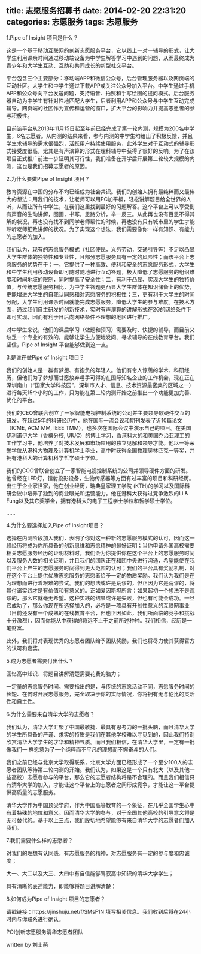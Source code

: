 title: 志愿服务招募书
date: 2014-02-20 22:31:20
categories: 志愿服务
tags: 志愿服务
---
<p>1.Pipe of Insight 项目是什么？</p>
<p>这是一个基于移动互联网的创新志愿服务平台，它以线上一对一辅导的形式，让大学生利用课余时间通过移动端设备为中学生解答学习中遇到的问题，从而最终成为青少年和大学生互动、互助和共同成长的新型社交平台。</p>
<p>平台包含三个主要部分：移动端APP和微信公众号，后台管理服务器以及网页端的互动社区。大学生和中学生通过下载APP或关注公众号加入平台。中学生通过手机APP和公众号向平台发送问题，支持语音、拍照和手写绘图的提问模式。后台服务器自动为中学生有针对性地匹配大学生，后者利用APP和公众号与中学生互动完成辅导。网页端的社区作为宣传和运营的窗口，扩大平台的影响力并提高志愿者的参与积极性。</p>
<p>目前该平台从2013年11月15日起至年前已经完成了第一轮内测，规模为200名中学生，6名志愿者。从内测的结果来看，参与内测的中学生均给出了积极反馈，并且学生求辅导的需求很强烈，活跃用户持续使用服务，此外学生对于互动式的辅导形式接受度很高，尤其是有声演算的形式在理科辅导中获得了很好的反响。为了在该项目正式推广前进一步证明其可行性，我们准备在开学后开展第二轮较大规模的内测，这也是我们招募志愿者的原因。</p>
<!--more-->
<p>2.为什么要做Pipe of Insight 项目？</p>
<p>教育资源在中国的分布不均已经成为社会共识。我们的创始人拥有最纯粹而又最伟大的想法：用我们的技术，让老师可以用PC加平板，轻松讲解题目给全世界的人听，从而让所有中学生，在我们这里找到最好的习题解答。这个平台上可以享受到有声音的生动讲解，图画，书写，思路分析，举一反三。从此再也没有百思不得其解的状况，再也没有找不到同学老师帮忙的时候，再也没有只有城市里的学生才能聆听老师细致讲解的状况。为了实现这个想法，我们需要像你一样有知识、有能力的志愿者的加入。</p>
<p>我们认为，现有的志愿服务模式（社区便民，义务劳动，交通引导等）不足以凸显大学生群体的独特性和专业性，且部分志愿服务具有一定的风险性；而该平台上志愿服务的优势在于：一，它提供了一种高效、便利和安全的志愿服务形式，大学生和中学生利用移动设备即可随时随地进行互动答题，极大降低了志愿服务的组织难度和时间地域的限制，同时提高了安全性；二，有利于凸显、实现大学生的独特价值，与传统志愿服务相比，为中学生答题更凸显大学生群体在知识储备上的优势，更能增进大学生的自我认同感和对志愿服务的积极性；三，更有利于大学生的时间分配，大学生利用课余时间就能完成志愿服务，降低大学生的参与难度。在技术方面，通过我们自主研发的创新技术，实时有声演算的讲解形式在2G的网络条件下即可实现，因而有利于日后向网络条件不理想的地区进行推广。</p>
<p>对中学生来说，他们的课后学习（做题和预习）需要及时、快捷的辅导，而目前又缺乏一个专业的有效的，能够让学生方便地发问、寻求辅导的在线教育平台。我们坚信，Pipe of Insight 平台能够做到这一点。</p>
<p>3.是谁在做Pipe of Insight 项目？</p>
<p>我们的创始人是一群有梦想、有抱负的年轻人。他们有令人惊羡的学术、科研经历，但他们为了梦想而甘愿放弃唾手可得的在国际知名企业的工作机会，现在正在深圳南山（“国家大学科技园”，深圳市人才、信息、技术资源最密集的区域之一）进行每天15个小时的工作，只为能在第二轮内测开始之前推出一个功能更加完善、优化的平台。</p>
<p>我们的CEO曾联合创立了一家智能电视控制系统的公司并主要领导软硬件交互的研发。在超过5年的科研经历中，他在国际一流会议和期刊发表了近10篇论文（ICME, ACM MM, IEEE TMM），也多次在国际会议中演示自己的项目。在美国伊利诺伊大学（香槟分校, UIUC）的博士学习，香港科大的和美国乔治亚理工的工作学习中，他培养了对技术发展和市场应用的独立见解和领导才能。他以一等荣誉学位从港科大物理及计算机学士毕业，高中时获得全国物理奥林匹克一等奖，并拥有港科大的计算机科学哲学硕士学位。</p>
<p>我们的COO曾联合创立了一家智能电视控制系统的公司并领导硬件方面的研发。他曾经在LED灯，镭射投影设备，生物传感器等方面有过丰富的项目和科研经历。出生于企业家世家，他在创业经历，瑞典皇家理工学院 (KTH)的学习以及国际科研会议中培养了独到的商业眼光和运营能力。他在港科大获得过竞争激烈的Li & Fung以及其它奖学金，拥有港科大的电子工程学士学位和哲学硕士学位。</p>
<p>……</p>
<p>4.为什么要选择加入Pipe of Insight项目？</p>
<p>选择在内测阶段加入我们，表明了你对这一种新的志愿服务模式的认可，因而这一段经历将成为你所具备的创新思维和志愿精神的最好证明；当你申请外国高校需要相关志愿服务经历的证明材料时，我们会为你提供你在这个平台上的志愿服务时间以及服务人数的相关证明，并且我们的团队正在和团中央进行沟通，希望能使在我们平台上产生的志愿服务时间得到更大范围的认可；我们的平台具有奖励机制，对在这个平台上提供优质志愿服务的志愿者给予一定的物质奖励。我们认为我们是在为理想而进行着艰难的尝试。我们的想法或许是荒谬的，但正因为它是荒谬的，将其付诸实践才是有价值和有意义的。正如爱因斯坦所言：如果起初一个想法不是荒谬的，那么它就毫无希望。这种实践的结果或许是失败，但也有可能会成功。一旦它成功了，那么你现在所选择加入的，必将是一项具有开创性意义的互联网事业（目前还没有一个成熟的在线教育平台，但也正因如此，我们所面临的竞争和挑战十分激烈），因而你能从中获得的将远不止于之前所述种种。我们相信，经历是一笔财富。</p>
<p>此外，我们将对表现优秀的志愿者团队给予团队奖励，我们也将尽力使其获得官方的认可和嘉奖。</p>
<p>5.成为志愿者需要付出什么？</p>
<p>回忆高中知识、将题目讲解清楚需要花费的脑力；</p>
<p>一定量的志愿服务时间。需要指出的是，与传统的志愿活动不同，志愿服务时间的长短、在何时开展志愿服务，完全取决于你的实际情况，你将拥有无与伦比的灵活性和自主性。</p>
<p>6.为什么需要来自清华大学的志愿者？</p>
<p>我们认为，清华大学汇聚了中国最敏捷、最具有思考力的一批头脑，而且清华大学的学生所具备的严谨、求实的特质是我们在其他学校难以寻觅到的，因此我们特别欣赏清华大学学生的才华和精神气质。而且我们相信，在清华大学里，一定有一批像我们一 样愿意为了一个纯粹而不平凡的理想而不懈奋斗的人们。</p>
<p>我们之前已经与北京大学取得联系，北京大学方面已经形成了一个至少100人的志愿者团队等待第二轮内测的开始。我们认为，如果这是一个只有北大（以及其他一些高校）志愿者参与的平台，那么它的志愿者结构将是不合理的。而且我们相信只有清华大学的加入，才能让这个平台上的志愿者之间形成竞争，才能让这一平台提供高质量的志愿服务。</p>
<p>清华大学作为中国顶尖学府，作为中国高等教育的一个象征，在几乎全国学生心中有着特殊的地位和意义。因而清华大学的参与，对于全国其他高校的引导意义将是无可替代的。基于以上三点，我们殷切地希望能够有来自清华大学的志愿者们加入我们。</p>
<p>7.我们需要什么样的志愿者？</p>
<p>对我们的理想有认同感，有志愿服务的精神，对志愿服务有一定的参与度和忠诚度；</p>
<p>大一、大二以及大三、大四中有自信能够驾驭高中知识的清华大学学生；</p>
<p>具有清晰的表述能力，即能够将题目讲解清楚；</p>
<p>8.如何成为Pipe of Insight 项目的志愿者？</p>
<p>请戳链接：https://jinshuju.net/f/SMsF1N 填写相关信息。我们收到后将在24小时内与你联系进行确认。</p>
<p>POI创新志愿服务清华志愿者团队</p>
<footer>written by 刘士萌</footer>
